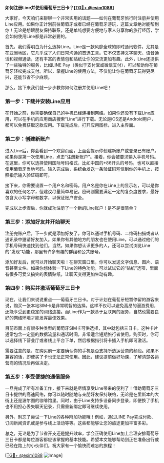 **如何注册Line并使用葡萄牙三日卡？[[TG💪+ @esim1088](https://t.me/s/esim1088)]**

大家好，今天咱们来聊聊一个非常实用的话题——如何在葡萄牙旅行时注册并使用Line应用。如果你正计划前往葡萄牙或者已经在葡萄牙游玩，这篇文章绝对能帮到你！无论是想跟朋友保持联系，还是单纯想要方便地与家人分享你的旅行经历，学会如何使用Line都是非常必要的。

首先，我们得明白为什么选择Line。Line是一款风靡全球的即时通讯软件，尤其是在亚洲地区，它几乎成了人们日常沟通的首选工具。它不仅支持文字聊天、语音通话和视频通话，还有丰富的表情包和贴纸让你的交流更加有趣。此外，Line还提供了一些独特的服务，比如LINE Pay（类似于支付宝或微信支付），可以帮助你在葡萄牙轻松完成支付。所以，掌握Line的使用方法，不仅能让你在葡萄牙玩得更尽兴，还能节省不少麻烦。

那么，接下来我们就一步步教你如何注册并使用Line吧！

### **第一步：下载并安装Line应用**

在开始之前，你需要确保自己的手机已经连接到网络。如果你还没有下载Line应用，可以在手机的应用商店搜索“Line”进行下载。无论是iOS还是Android用户，都可以免费获取这款应用。下载完成后，打开应用图标，进入主界面。

### **第二步：创建新账户**

进入Line后，你会看到一个欢迎页面，上面会提示你创建新账户或登录已有账户。如果你是第一次使用Line，点击“注册新账户”。接着，你会被要求输入手机号码。在这里，你可以选择使用国际号码格式，比如中国的+86开头的号码，也可以直接使用葡萄牙当地号码。输入完成后，系统会发送一条验证码短信到你的手机上，按照指示输入验证码即可。

接下来，你需要设置一个用户名和密码。用户名是你在Line上的显示名，可以是你喜欢的任何名字，但建议尽量简单易记。密码则需要满足一定的复杂度要求，最好包含大小写字母和数字，以保证账户安全。

完成以上步骤后，你就成功注册了一个新的Line账户！是不是很简单？

### **第三步：添加好友并开始聊天**

注册完账户后，下一步就是添加好友了。你可以通过手机号码、二维码扫描或者从通讯录中邀请好友加入。如果你有其他地方的朋友也在使用Line，可以通过他们的手机号码快速找到他们。当然，如果你想认识更多的人，还可以尝试浏览Line的“发现”功能，那里有许多有趣的群组和公共账号。

添加好友后，就可以开始聊天啦！在聊天窗口里，你可以发送文字信息、图片、语音甚至文件。如果你想体验一下Line的特色功能，可以试试它的“贴纸”选项，里面有很多可爱又搞笑的表情贴纸，让聊天变得更加生动有趣。

### **第四步：购买并激活葡萄牙三日卡**

现在，让我们来说说重点——葡萄牙三日卡。对于计划在葡萄牙短暂停留的游客来说，购买一张本地SIM卡是非常明智的选择。这样不仅可以避免高昂的漫游费用，还能享受到更稳定的网络连接。而Line作为一款基于互联网的服务，自然也需要良好的网络环境才能发挥最佳效果。

目前市面上有很多种类型的葡萄牙SIM卡可供选择，其中就包括三日卡。这种卡片通常包含一定量的数据流量和通话时间，非常适合短期旅行者使用。购买时，你可以选择线下营业厅或者线上平台下单，然后根据指引将卡插入手机即可激活。

需要注意的是，在购买前一定要确认你的手机是否支持所选运营商的频段。如果不兼容的话，即使买了卡也无法正常使用。因此，建议提前做好功课，了解清楚各运营商的情况后再做决定。

### **第五步：享受便捷的通信服务**

一旦完成了所有准备工作，接下来就是尽情享受Line带来的便利了！借助葡萄牙三日卡提供的高速网络，你可以随时随地与亲朋好友保持联络，无论是在里斯本的大街上还是波尔图的咖啡馆里。同时，由于Line支持多设备同步登录，即便换了手机也不用担心丢失聊天记录，只需重新绑定即可继续使用。

另外，别忘了尝试一下Line的各种附加功能哦！例如，通过LINE Pay完成付款、订阅新闻资讯或是参与线上活动等等。这些都能够让您的旅途更加丰富多彩。

总之，无论是为了节省开支还是提升效率，学会正确使用Line加上合理安排葡萄牙三日卡都是每位游客都应该掌握的基本技能。希望本文能够帮助到正在准备出行或已经在路上的小伙伴们，祝大家有一个愉快而难忘的旅程！

[[TG💪+ @esim1088](https://t.me/s/esim1088) ![Image](https://i.postimg.cc/4NQfJmqS/Snipaste-2025-05-13-00-14-12.png)]